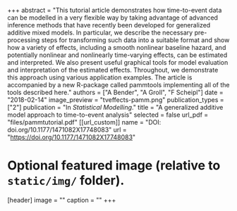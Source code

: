 
+++
abstract = "This tutorial article demonstrates how time-to-event data can be modelled in a very flexible way by taking advantage of advanced inference methods that have recently been developed for generalized additive mixed models. In particular, we describe the necessary pre-processing steps for transforming such data into a suitable format and show how a variety of effects, including a smooth nonlinear baseline hazard, and potentially nonlinear and nonlinearly time-varying effects, can be estimated and interpreted. We also present useful graphical tools for model evaluation and interpretation of the estimated effects. Throughout, we demonstrate this approach using various application examples. The article is accompanied by a new R-package called pammtools implementing all of the tools described here."
authors = ["A Bender", "A Groll", "F Scheipl"]
date = "2018-02-14"
image_preview = "tveffects-pamm.png"
publication_types = ["2"]
publication = "In *Statistical Modelling*."
title = "A generalized additive model approach to time-to-event analysis"
selected = false
url_pdf = "files/pammtutorial.pdf"
[[url_custom]]
name = "DOI: doi.org/10.1177/1471082X17748083"
url = "https://doi.org/10.1177/1471082X17748083"




# Optional featured image (relative to `static/img/` folder).
[header]
image = ""
caption = ""
+++
